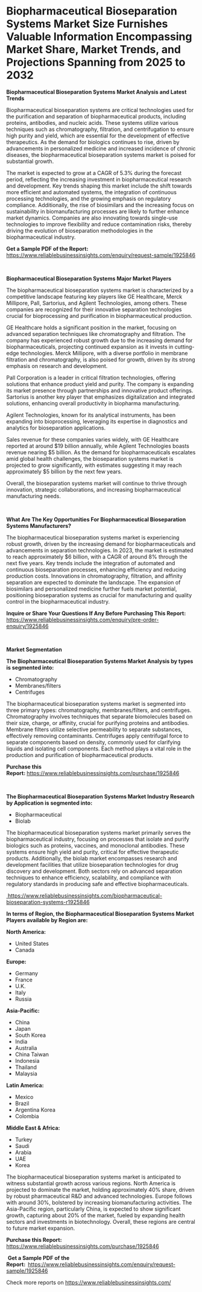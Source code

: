 <p><h1>Biopharmaceutical Bioseparation Systems Market Size Furnishes Valuable Information Encompassing Market Share, Market Trends, and Projections Spanning from 2025 to 2032</h1></p><p><strong>Biopharmaceutical Bioseparation Systems Market Analysis and Latest Trends</strong></p>
<p><p>Biopharmaceutical bioseparation systems are critical technologies used for the purification and separation of biopharmaceutical products, including proteins, antibodies, and nucleic acids. These systems utilize various techniques such as chromatography, filtration, and centrifugation to ensure high purity and yield, which are essential for the development of effective therapeutics. As the demand for biologics continues to rise, driven by advancements in personalized medicine and increased incidence of chronic diseases, the biopharmaceutical bioseparation systems market is poised for substantial growth.</p><p>The market is expected to grow at a CAGR of 5.3% during the forecast period, reflecting the increasing investment in biopharmaceutical research and development. Key trends shaping this market include the shift towards more efficient and automated systems, the integration of continuous processing technologies, and the growing emphasis on regulatory compliance. Additionally, the rise of biosimilars and the increasing focus on sustainability in biomanufacturing processes are likely to further enhance market dynamics. Companies are also innovating towards single-use technologies to improve flexibility and reduce contamination risks, thereby driving the evolution of bioseparation methodologies in the biopharmaceutical industry.</p></p>
<p><strong>Get a Sample PDF of the Report:&nbsp;</strong> <a href="https://www.reliablebusinessinsights.com/enquiry/request-sample/1925846?utm_campaign=1789&utm_medium=2&utm_source=Github&utm_content=ia&utm_term=28032025&utm_id=biopharmaceutical-bioseparation-systems">https://www.reliablebusinessinsights.com/enquiry/request-sample/1925846</a></p>
<p>&nbsp;</p>
<p><strong>Biopharmaceutical Bioseparation Systems Major Market Players</strong></p>
<p><p>The biopharmaceutical bioseparation systems market is characterized by a competitive landscape featuring key players like GE Healthcare, Merck Millipore, Pall, Sartorius, and Agilent Technologies, among others. These companies are recognized for their innovative separation technologies crucial for bioprocessing and purification in biopharmaceutical production.</p><p>GE Healthcare holds a significant position in the market, focusing on advanced separation techniques like chromatography and filtration. The company has experienced robust growth due to the increasing demand for biopharmaceuticals, projecting continued expansion as it invests in cutting-edge technologies. Merck Millipore, with a diverse portfolio in membrane filtration and chromatography, is also poised for growth, driven by its strong emphasis on research and development.</p><p>Pall Corporation is a leader in critical filtration technologies, offering solutions that enhance product yield and purity. The company is expanding its market presence through partnerships and innovative product offerings. Sartorius is another key player that emphasizes digitalization and integrated solutions, enhancing overall productivity in biopharma manufacturing.</p><p>Agilent Technologies, known for its analytical instruments, has been expanding into bioprocessing, leveraging its expertise in diagnostics and analytics for bioseparation applications.</p><p>Sales revenue for these companies varies widely, with GE Healthcare reported at around $19 billion annually, while Agilent Technologies boasts revenue nearing $5 billion. As the demand for biopharmaceuticals escalates amid global health challenges, the bioseparation systems market is projected to grow significantly, with estimates suggesting it may reach approximately $5 billion by the next few years.</p><p>Overall, the bioseparation systems market will continue to thrive through innovation, strategic collaborations, and increasing biopharmaceutical manufacturing needs.</p></p>
<p>&nbsp;</p>
<p><strong>What Are The Key Opportunities For Biopharmaceutical Bioseparation Systems Manufacturers?</strong></p>
<p><p>The biopharmaceutical bioseparation systems market is experiencing robust growth, driven by the increasing demand for biopharmaceuticals and advancements in separation technologies. In 2023, the market is estimated to reach approximately $6 billion, with a CAGR of around 8% through the next five years. Key trends include the integration of automated and continuous bioseparation processes, enhancing efficiency and reducing production costs. Innovations in chromatography, filtration, and affinity separation are expected to dominate the landscape. The expansion of biosimilars and personalized medicine further fuels market potential, positioning bioseparation systems as crucial for manufacturing and quality control in the biopharmaceutical industry.</p></p>
<p><strong>Inquire or Share Your Questions If Any Before Purchasing This Report:</strong> <a href="https://www.reliablebusinessinsights.com/enquiry/pre-order-enquiry/1925846?utm_campaign=1789&utm_medium=2&utm_source=Github&utm_content=ia&utm_term=28032025&utm_id=biopharmaceutical-bioseparation-systems">https://www.reliablebusinessinsights.com/enquiry/pre-order-enquiry/1925846</a></p>
<p>&nbsp;</p>
<p><strong>Market Segmentation</strong></p>
<p><strong>The Biopharmaceutical Bioseparation Systems Market Analysis by types is segmented into:</strong></p>
<p><ul><li>Chromatography</li><li>Membranes/filters</li><li>Centrifuges</li></ul></p>
<p><p>The biopharmaceutical bioseparation systems market is segmented into three primary types: chromatography, membranes/filters, and centrifuges. Chromatography involves techniques that separate biomolecules based on their size, charge, or affinity, crucial for purifying proteins and antibodies. Membrane filters utilize selective permeability to separate substances, effectively removing contaminants. Centrifuges apply centrifugal force to separate components based on density, commonly used for clarifying liquids and isolating cell components. Each method plays a vital role in the production and purification of biopharmaceutical products.</p></p>
<p><strong>Purchase this Report:&nbsp;</strong><a href="https://www.reliablebusinessinsights.com/purchase/1925846?utm_campaign=1789&utm_medium=2&utm_source=Github&utm_content=ia&utm_term=28032025&utm_id=biopharmaceutical-bioseparation-systems">https://www.reliablebusinessinsights.com/purchase/1925846</a></p>
<p>&nbsp;</p>
<p><strong>The Biopharmaceutical Bioseparation Systems Market Industry Research by Application is segmented into:</strong></p>
<p><ul><li>Biopharmaceutical</li><li>Biolab</li></ul></p>
<p><p>The biopharmaceutical bioseparation systems market primarily serves the biopharmaceutical industry, focusing on processes that isolate and purify biologics such as proteins, vaccines, and monoclonal antibodies. These systems ensure high yield and purity, critical for effective therapeutic products. Additionally, the biolab market encompasses research and development facilities that utilize bioseparation technologies for drug discovery and development. Both sectors rely on advanced separation techniques to enhance efficiency, scalability, and compliance with regulatory standards in producing safe and effective biopharmaceuticals.</p></p>
<p><a href="https://www.reliablebusinessinsights.com/biopharmaceutical-bioseparation-systems-r1925846?utm_campaign=1789&utm_medium=2&utm_source=Github&utm_content=ia&utm_term=28032025&utm_id=biopharmaceutical-bioseparation-systems">&nbsp;https://www.reliablebusinessinsights.com/biopharmaceutical-bioseparation-systems-r1925846</a></p>
<p><strong>In terms of Region, the Biopharmaceutical Bioseparation Systems Market Players available by Region are:</strong></p>
<p>
    <p> <strong> North America: </strong>
        <ul>
            <li>United States</li>
            <li>Canada</li>
        </ul>
        </p> 
    <p> <strong> Europe: </strong>
        <ul>
            <li>Germany</li>
            <li>France</li>
            <li>U.K.</li>
            <li>Italy</li>
            <li>Russia</li>
        </ul>
        </p> 
    <p> <strong> Asia-Pacific: </strong>
        <ul>
            <li>China</li>
            <li>Japan</li>
            <li>South Korea</li>
            <li>India</li>
            <li>Australia</li>
            <li>China Taiwan</li>
            <li>Indonesia</li>
            <li>Thailand</li>
            <li>Malaysia</li>
        </ul>
        </p> 
    <p> <strong> Latin America: </strong>
        <ul>
            <li>Mexico</li>
            <li>Brazil</li>
            <li>Argentina Korea</li>
            <li>Colombia</li>
        </ul>
        </p> 
    <p> <strong> Middle East & Africa: </strong>
        <ul>
            <li>Turkey</li>
            <li>Saudi</li>
            <li>Arabia</li>
            <li>UAE</li>
            <li>Korea</li>
        </ul>
    </p>
    </p>
<p><p>The biopharmaceutical bioseparation systems market is anticipated to witness substantial growth across various regions. North America is projected to dominate the market, holding approximately 40% share, driven by robust pharmaceutical R&D and advanced technologies. Europe follows with around 30%, bolstered by increasing biomanufacturing activities. The Asia-Pacific region, particularly China, is expected to show significant growth, capturing about 20% of the market, fueled by expanding health sectors and investments in biotechnology. Overall, these regions are central to future market expansion.</p></p>
<p><strong>Purchase this Report: </strong><a href="https://www.reliablebusinessinsights.com/purchase/1925846?utm_campaign=1789&utm_medium=2&utm_source=Github&utm_content=ia&utm_term=28032025&utm_id=biopharmaceutical-bioseparation-systems">https://www.reliablebusinessinsights.com/purchase/1925846</a></p>
<p>&nbsp;<strong>Get a Sample PDF of the Report:&nbsp;&nbsp;</strong><a href="https://www.reliablebusinessinsights.com/enquiry/request-sample/1925846?utm_campaign=1789&utm_medium=2&utm_source=Github&utm_content=ia&utm_term=28032025&utm_id=biopharmaceutical-bioseparation-systems">https://www.reliablebusinessinsights.com/enquiry/request-sample/1925846</a></p>
<p><strong></strong></p>
<p>Check more reports on <a href="https://www.reliablebusinessinsights.com/?utm_campaign=1789&utm_medium=2&utm_source=Github&utm_content=ia&utm_term=28032025&utm_id=biopharmaceutical-bioseparation-systems">https://www.reliablebusinessinsights.com/</a></p>